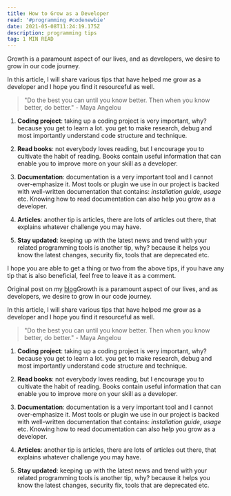 ```yaml
---
title: How to Grow as a Developer
read: '#programming #codenewbie'
date: 2021-05-08T11:24:19.175Z
description: programming tips
tag: 1 MIN READ
---
```

Growth is a paramount aspect of our lives, and as developers, we desire to grow in our code journey.

In this article, I will share various tips that have helped me grow as a developer and I hope you find it resourceful as well.


> "Do the best you can until you know better. Then when you know better, do better." - Maya Angelou

1. **Coding project**: taking up a coding project is very important, why? because you get to learn a lot. you get to make research, debug and most importantly understand code structure and technique.

2. **Read books**: not everybody loves reading, but I encourage you to cultivate the habit of reading. Books contain useful information that can enable you to improve more on your skill as a developer.

3. **Documentation**: documentation is a very important tool and I cannot over-emphasize it. Most tools or plugin we use in our project is backed with well-written documentation that contains: _installation guide_, _usage_ etc. 
Knowing how to read documentation can also help you grow as a developer.

4. **Articles**: another tip is articles, there are lots of articles out there, that explains whatever challenge you may have.

5. **Stay updated**: keeping up with the latest news and trend with your related programming tools is another tip, why? because it helps you know the latest changes, security fix, tools that are deprecated etc.

I hope you are able to get a thing or two from the above tips, if you have any tip that is also beneficial, feel free to leave it as a comment.

Original post on my [blog](https://www.example.com)Growth is a paramount aspect of our lives, and as developers, we desire to grow in our code journey.

In this article, I will share various tips that have helped me grow as a developer and I hope you find it resourceful as well.


> "Do the best you can until you know better. Then when you know better, do better." - Maya Angelou

1. **Coding project**: taking up a coding project is very important, why? because you get to learn a lot. you get to make research, debug and most importantly understand code structure and technique.

2. **Read books**: not everybody loves reading, but I encourage you to cultivate the habit of reading. Books contain useful information that can enable you to improve more on your skill as a developer.

3. **Documentation**: documentation is a very important tool and I cannot over-emphasize it. Most tools or plugin we use in our project is backed with well-written documentation that contains: _installation guide_, _usage_ etc. 
Knowing how to read documentation can also help you grow as a developer.

4. **Articles**: another tip is articles, there are lots of articles out there, that explains whatever challenge you may have.

5. **Stay updated**: keeping up with the latest news and trend with your related programming tools is another tip, why? because it helps you know the latest changes, security fix, tools that are deprecated etc.

